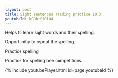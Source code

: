```yaml
---
layout: post
title: Sight sentences reading practice 1073
youtubeId: kGDbrY1QlO4
---
```

 
 
Helps to learn sight words and their spelling.

Opportunitiy to repeat the spelling. 

Practice spelling. 
 
Practice for spelling bee competitions. 
 
{% include youtubePlayer.html id=page.youtubeId %}
 
 
